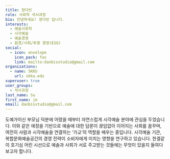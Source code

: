 ```yaml
---
title: 정다빈
role: 사회학 석사과정
bio: 안녕하세요! 정다빈 입니다.
interests:
  - 예술사회학
  - 시각예술
  - 예술경영
  - 환경/사회/투명 경영(ESG)
social:
  - icon: envelope
    icon_pack: fas
    link: mailto:danbisstudio@gmail.com
organizations:
  - name: SKKU
    url: skku.edu
superuser: true
user_groups:
  - 석사과정
last_name: Su
first_name: jm
email: danbisstudio@gmail.com
---
```

도예가이신 부모님 덕분에 어렸을 때부터 자연스럽게 시각예술 분야에 관심을 두었습니다. 이와 같은 애정을 기반으로 예술에 대한 담론이 끊임없이 이어지는 사회를 꿈꾸며, 여전히 사람과 시각예술을 연결하는 ‘가교’의 역할을 배우는 중입니다. 시각예술 기관, 복합문화예술공간의 경영 전략이 소비자에게 미치는 영향을 연구하고 있습니다. 한결같이 호기심 어린 시선으로 예술과 사회가 서로 주고받는 것들에는 무엇이 있을지 들여다보고자 합니다.
